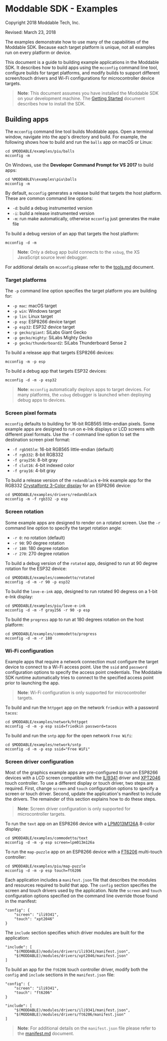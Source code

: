# Moddable SDK - Examples

Copyright 2018 Moddable Tech, Inc.

<!-- Last edit: 3/23/2018 MDK -->

Revised: March 23, 2018

The examples demonstrate how to use many of the capabilities of the Moddable SDK. Because each target platform is unique, not all examples run on every platform or device.

This document is a guide to building example applications in the Moddable SDK. It describes how to build apps using the `mcconfig` command line tool, configure builds for target platforms, and modify builds to support different screen/touch drivers and Wi-Fi configurations for microcontroller device targets.

> **Note**: This document assumes you have installed the Moddable SDK on your development machine. The [Getting Started](documentation/Moddable%20SDK%20–%20Getting%20Started.md) document describes how to install the SDK.

## Building apps

The `mcconfig` command line tool builds Moddable apps. Open a terminal window, navigate into the app's directory and build. For example, the following shows how to build and run the `balls` app on macOS or Linux:

	cd $MODDABLE/examples/piu/balls
	mcconfig -m
	
On Windows, use the **Developer Command Prompt for VS 2017** to build apps:

	cd %MODDABLE%\examples\piu\balls
	mcconfig -m
	
By default, `mcconfig` generates a release build that targets the host platform. These are common command line options:

- `-d`: build a debug instrumented version
- `-i`: build a release instrumented version
- `-m`: run make automatically, otherwise `mcconfig` just generates the make file

To build a debug version of an app that targets the host platform:

	mcconfig -d -m

>**Note**: Only a debug app build connects to the `xsbug`, the XS JavaScript source level debugger.

For additional details on `mcconfig` please refer to the [tools.md](https://github.com/Moddable-OpenSource/moddable/blob/master/documentation/tools/tools.md) document.


### Target platforms

The `-p` command line option specifies the target platform you are building for:

- `-p mac`: macOS target
- `-p win`: Windows target
- `-p lin`: Linux target
- `-p esp`: ESP8266 device target
- `-p esp32`: ESP32 device target
- `-p gecko/giant`: SiLabs Giant Gecko
- `-p gecko/mighty`: SiLabs Mighty Gecko
- `-p gecko/thunderboard2`: SiLabs Thunderboard Sense 2

To build a release app that targets ESP8266 devices:

	mcconfig -m -p esp
	
To build a debug app that targets ESP32 devices:

	mcconfig -d -m -p esp32
	
> **Note**: `mcconfig` automatically deploys apps to target devices. For many platforms, the `xsbug` debugger is launched when deploying debug apps to devices.

### Screen pixel formats

`mcconfig` defaults to building for 16-bit RGB565 little-endian pixels. Some example apps are designed to run on e-Ink displays or LCD screens with different pixel formats. Use the `-f` command line option to set the destination screen pixel format:

- `-f rgb565le`: 16-bit RGB565 little-endian (default)
- `-f rgb332`: 8-bit RGB332
- `-f gray256`: 8-bit gray
- `-f clut16`: 4-bit indexed color
- `-f gray16`: 4-bit gray

To build a release version of the `redandblack` e-Ink example app for the RGB332 [Crystalfontz 3-Color display](https://www.crystalfontz.com/product/cfap128296d00290-128x296-epaper-display) for an ESP8266 device:

	cd $MODDABLE/examples/drivers/redandblack
	mcconfig -m -f rgb332 -p esp
	
### Screen rotation

Some example apps are designed to render on a rotated screen. Use the `-r` command line option to specify the target rotation angle: 

- `-r 0`: no rotation (default)
- `-r 90`: 90 degree rotation
- `-r 180`: 180 degree rotation
- `-r 270`: 270 degree rotation

To build a debug version of the `rotated` app, designed to run at 90 degree rotation for the ESP32 device:

	cd $MODDABLE/examples/commodetto/rotated
	mcconfig -d -m -r 90 -p esp32
	
To build the `love-e-ink` app, designed to run rotated 90 degress on a 1-bit e-Ink display:

	cd $MODDABLE/examples/piu/love-e-ink
	mcconfig -d -m -f gray256 -r 90 -p esp

To build the `progress` app to run at 180 degrees rotation on the host platform:

	cd $MODDABLE/examples/commodetto/progress
	mcconfig -d -m -r 180
	
### Wi-Fi configuration

Example apps that require a network connection must configure the target device to connect to a Wi-Fi access point. Use the `ssid` and `password` configuration options to specify the access point credentials. The Moddable SDK runtime automatically tries to connect to the specified access point prior to launching the app.

> **Note**: Wi-Fi configuration is only supported for microcontroller targets.

To build and run the `httpget` app on the network `friedkin` with a password `tacos`:

	cd $MODDABLE/examples/network/httpget
	mcconfig -d -m -p esp ssid=friedkin password=tacos

To build and run the `sntp` app for the open network `Free Wifi`:

	cd $MODDABLE/examples/network/sntp
	mcconfig -d -m -p esp ssid="Free WiFi"
	
### Screen driver configuration

Most of the graphics example apps are pre-configured to run on ESP8266 devices with a LCD screen compatible with the [ILI9341](../modules/drivers/ili9341) driver and [XPT2046](../modules/drivers/xpt2046) touch controller. To use a different display or touch driver, two steps are required. First, change `screen` and `touch` configuration options to specify a screen or touch driver. Second, update the application's manifest to include the drivers. The remainder of this section explains how to do these steps.

> **Note**: Screen driver configuration is only supported for microcontroller targets.

To run the `text` app on an ESP8266 device with a [LPM013M126A](../modules/drivers/lpm013m126a) 8-color display:

	cd $MODDABLE/examples/commodetto/text
	mcconfig -d -m -p esp screen=lpm013m126a	
To run the `map-puzzle` app on an ESP8266 device with a [FT6206](../modules/drivers/ft6206) multi-touch controller:

	cd $MODDABLE/examples/piu/map-puzzle
	mcconfig -d -m -p esp touch=ft6206
	
Each application includes a `manifest.json` file that describes the modules and resources required to build that app. The `config` section specifies the screen and touch drivers used by the application. Note the `screen` and `touch` configuration options specified on the command line override those found in the manifest:

	"config": {
		"screen": "ili9341",
		"touch": "xpt2046"
	}

The `include` section specifies which driver modules are built for the application:

	"include": [
		"$(MODDABLE)/modules/drivers/ili9341/manifest.json",
		"$(MODDABLE)/modules/drivers/xpt2046/manifest.json"
	]

To build an app for the `ft6206` touch controller driver, modify both the `config` and `include` sections in the `manifest.json` file:

	"config": {
		"screen": "ili9341",
		"touch": "ft6206"
	}
	
	"include": [
		"$(MODDABLE)/modules/drivers/ili9341/manifest.json",
		"$(MODDABLE)/modules/drivers/ft6206/manifest.json"
	]

> **Note**: For additional details on the `manifest.json` file please refer to the [manifest.md](../documentation/tools/manifest.md) document.
